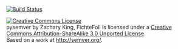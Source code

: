 [![Build Status](https://travis-ci.org/FichteFoll/pysemver.png?branch=master)](https://travis-ci.org/FichteFoll/pysemver)

<a rel="license" href="http://creativecommons.org/licenses/by-sa/3.0/"><img alt="Creative Commons License" style="border-width:0" src="http://i.creativecommons.org/l/by-sa/3.0/88x31.png" /></a><br /><span xmlns:dct="http://purl.org/dc/terms/" href="http://purl.org/dc/dcmitype/Text" property="dct:title" rel="dct:type">pysemver</span> by <span xmlns:cc="http://creativecommons.org/ns#" property="cc:attributionName">Zachary King, FichteFoll</span> is licensed under a <a rel="license" href="http://creativecommons.org/licenses/by-sa/3.0/">Creative Commons Attribution-ShareAlike 3.0 Unported License</a>.<br />Based on a work at <a xmlns:dct="http://purl.org/dc/terms/" href="http://semver.org/" rel="dct:source">http://semver.org/</a>.
